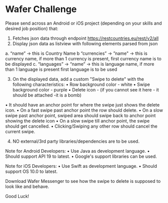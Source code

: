 # Wafer Challenge


Please send across an Android or iOS project (depending on your skills and desired job position) that:

1. Fetches json data through endpoint https://restcountries.eu/rest/v2/all
2. Display json data as listview with following elements parsed from json

a. “name”  ->  this is Country Name
b  “currencies” -> ”name" -> this is currency name, if more than 1 currency is present, first currency name is to be displayed
c. “languages” -> “name”  -> this is language name, if more than 1 language is present first language is to be used

3. On the displayed data, add a custom "Swipe to delete" with the following characteristics:
• Row background color -  white
• Swipe background color - purple
• Delete icon -  (if you cannot see it here - it should be attached -it is a bomb)



• It should have an anchor point for where the swipe just shows the delete icon.
• On a fast swipe past anchor point the row should delete.
• On a slow swipe past anchor point, swiped area should swipe back to anchor point showing the delete icon
• On a slow swipe till anchor point, the swipe should get cancelled.
• Clicking/Swiping any other row should cancel the current swipe.

4. NO external/3rd party libraries/dependencies are to be used.

Note for Android Developers:
• Use Java as development language.
• Should support API 19 to latest.
• Google's support libraries can be used.

Note for iOS Developers:
• Use Swift as development language.
• Should support OS 10.0 to latest.

Download Wafer Messenger to see how the swipe to delete is supposed to look like and behave. 

Good Luck!
